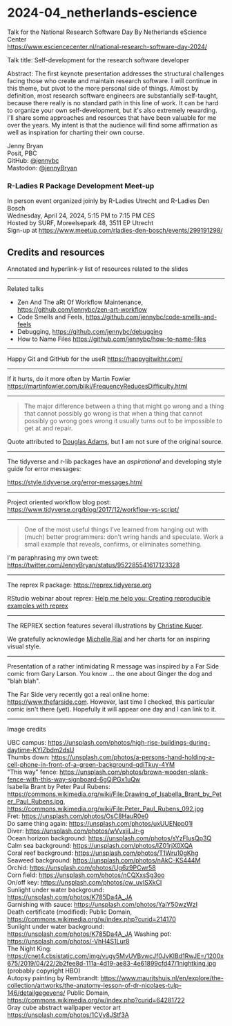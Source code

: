 
# 2024-04_netherlands-escience

Talk for the National Research Software Day By Netherlands eScience Center  
<https://www.esciencecenter.nl/national-research-software-day-2024/>

Talk title:
Self-development for the research software developer
   
Abstract:
The first keynote presentation addresses the structural challenges facing those who create and maintain research software. I will continue in this theme, but pivot to the more personal side of things. Almost by definition, most research software engineers are substantially self-taught, because there really is no standard path in this line of work. It can be hard to organize your own self-development, but it's also extremely rewarding. I'll share some approaches and resources that have been valuable for me over the years. My intent is that the audience will find some affirmation as well as inspiration for charting their own course.

Jenny Bryan  
Posit, PBC  
GitHub: [@jennybc](https://github.com/jennybc)  
Mastodon: [@jennyBryan](https://fosstodon.org/@jennybryan)  

### R-Ladies R Package Development Meet-up

In person event organized joinly by R-Ladies Utrecht and R-Ladies Den Bosch  
Wednesday, April 24, 2024, 5:15 PM to 7:15 PM CES  
Hosted by SURF, Moreelsepark 48, 3511 EP Utrecht  
Sign-up at <https://www.meetup.com/rladies-den-bosch/events/299191298/>  


## Credits and resources

Annotated and hyperlink-y list of resources related to the slides

---

Related talks

* Zen And The aRt Of Workflow Maintenance, <https://github.com/jennybc/zen-art-workflow>
* Code Smells and Feels, <https://github.com/jennybc/code-smells-and-feels>
* Debugging, <https://github.com/jennybc/debugging>
* How to Name Files <https://github.com/jennybc/how-to-name-files>

---

Happy Git and GitHub for the useR <https://happygitwithr.com/>

---

If it hurts, do it more often by Martin Fowler  
https://martinfowler.com/bliki/FrequencyReducesDifficulty.html

---

> The major difference between a thing that might go wrong and a thing that cannot possibly go wrong is that when a thing that cannot possibly go wrong goes wrong it usually turns out to be impossible to get at and repair.

Quote attributed to [Douglas Adams](https://www.brainyquote.com/quotes/douglas_adams_124773), but I am not sure of the original source.

---

The tidyverse and r-lib packages have an *aspirational* and developing style guide for error messages:

<https://style.tidyverse.org/error-messages.html>

---

Project oriented workflow blog post: <https://www.tidyverse.org/blog/2017/12/workflow-vs-script/>

---

> One of the most useful things I’ve learned from hanging out with (much) better programmers: don’t wring hands and speculate. Work a small example that reveals, confirms, or eliminates something.

I'm paraphrasing my own tweet: <https://twitter.com/JennyBryan/status/952285541617123328>

---

The reprex R package: <https://reprex.tidyverse.org>

RStudio webinar about reprex: [Help me help you: Creating reproducible examples with reprex](https://reprex.tidyverse.org/articles/articles/learn-reprex.html)

---

The REPREX section features several illustrations by [Christine Kuper](https://christinekuper.com).

We gratefully acknowledge [Michelle Rial](https://www.michellerial.com) and her charts for an inspiring visual style.

---

Presentation of a rather intimidating R message was inspired by a Far Side comic from Gary Larson. You know ... the one about Ginger the dog and "blah blah".

The Far Side very recently got a real online home: <https://www.thefarside.com>. However, last time I checked, this particular comic isn't there (yet). Hopefully it will appear one day and I can link to it.

---

Image credits

UBC campus: https://unsplash.com/photos/high-rise-buildings-during-daytime-KYIZbdm2dsU  
Thumbs down: https://unsplash.com/photos/a-persons-hand-holding-a-cell-phone-in-front-of-a-green-background-qdiTkuy-4YM  
"This way" fence: https://unsplash.com/photos/brown-wooden-plank-fence-with-this-way-signboard-6gQjPGx1uQw  
Isabella Brant by Peter Paul Rubens: https://commons.wikimedia.org/wiki/File:Drawing_of_Isabella_Brant_by_Peter_Paul_Rubens.jpg, 
https://commons.wikimedia.org/wiki/File:Peter_Paul_Rubens_092.jpg  
Fret: https://unsplash.com/photos/OsC8HauR0e0  
Do same thing again: https://unsplash.com/photos/uxUUENpp01I  
Diver: https://unsplash.com/photos/wVvxjiLJr-g  
Ocean horizon background: https://unsplash.com/photos/sYzFIusQp3Q  
Calm sea background: https://unsplash.com/photos/IZ01rjX0XQA  
Coral reef background: https://unsplash.com/photos/T1Wru10gKhg  
Seaweed background: https://unsplash.com/photos/nAkC-KS444M  
Orchid: https://unsplash.com/photos/Ug6z9PCwr58  
Corn field: https://unsplash.com/photos/nCQXxsSg3oo  
On/off key: https://unsplash.com/photos/cw_uvISXkCI  
Sunlight under water background: https://unsplash.com/photos/K785Da4A_JA    
Garnishing with sauce: https://unsplash.com/photos/YaiY50wzWzI    
Death certificate (modified): Public Domain, https://commons.wikimedia.org/w/index.php?curid=214170    
Sunlight under water background: https://unsplash.com/photos/K785Da4A_JA
Washing pot: https://unsplash.com/photos/-VhH4S1Lur8  
The Night King: https://cnet4.cbsistatic.com/img/vugy5MvUVBvwcJf0JvKIBd1RwJE=/1200x675/2019/04/22/2b2fee8d-111a-4d19-ae83-4e61899cfd47/1nightking.jpg (probably copyright HBO)  
Autopsy painting by Rembrandt: https://www.mauritshuis.nl/en/explore/the-collection/artworks/the-anatomy-lesson-of-dr-nicolaes-tulp-146/detailgegevens/ Public Domain, https://commons.wikimedia.org/w/index.php?curid=64281722  
Gray cube abstract wallpaper vector art https://unsplash.com/photos/1CVy8JStf3A  
